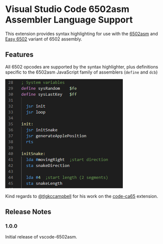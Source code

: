 # Visual Studio Code 6502asm Assembler Language Support

This extension provides syntax highlighting for use with the [6502asm](http://www.6502asm.com) and [Easy 6502](http://skilldrick.github.io/easy6502) variant of 6502 assembly.

## Features

All 6502 opcodes are supported by the syntax highlighter, plus definitions specific to the 6502asm JavaScript family of assemblers (`define` and `dcb`)

![Syntax Highlighting](images/6502asm-highlight.png)

Kind regards to [@tlgkccampbell](https://github.com/tlgkccampbell) for his work on the [code-ca65](https://github.com/tlgkccampbell/code-ca65) extension.

## Release Notes

### 1.0.0

Initial release of vscode-6502asm.